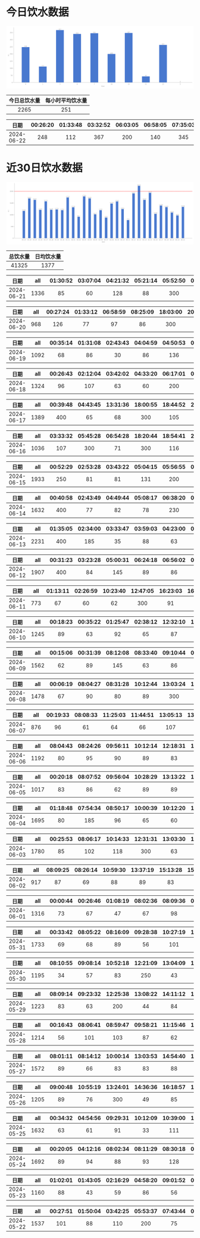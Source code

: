 # 今日饮水数据

<div align=center>
<img src="today.png" style="zoom: 100%;" />

| 今日总饮水量 | 每小时平均饮水量 |
| :----: | :----: |
| 2265 | 251 |
</div>

| 日期 | 00:26:20 | 01:33:48 | 03:32:52 | 06:03:05 | 06:58:05 | 07:35:03 | 18:13:13 | 19:04:45 | 19:34:01 | 21:39:01 | 23:11:02 | 23:18:52 |
| :----: | :----: | :----: | :----: | :----: | :----: | :----: | :----: | :----: | :----: | :----: | :----: | :----: |
| 2024-06-22 | 248 | 112 | 367 | 200 | 140 | 345 | 200 | 100 | 247 | 43 | 63 | 200 |

# 近30日饮水数据

<div align=center>
<img src="30.png"style="zoom: 100%;" />

| 总饮水量 | 日均饮水量 |
| :----: | :----: |
| 41325 | 1377 |
</div>

| 日期 | all | 01:30:52 | 03:07:04 | 04:21:32 | 05:21:14 | 05:52:50 | 07:34:08 | 08:45:25 | 14:44:13 | 18:48:00 | 20:03:51 | 20:34:36 | 21:27:44 | 22:29:33 |
| :----: | :----: | :----: | :----: | :----: | :----: | :----: | :----: | :----: | :----: | :----: | :----: | :----: | :----: | :----: |
| 2024-06-21 | 1336 | 85 | 60 | 128 | 88 | 300 | 104 | 40 | 90 | 68 | 82 | 87 | 92 | 112 |

| 日期 | all | 00:27:24 | 01:33:12 | 06:58:59 | 08:25:09 | 18:03:00 | 20:05:03 | 20:32:27 | 22:42:17 |
| :----: | :----: | :----: | :----: | :----: | :----: | :----: | :----: | :----: | :----: |
| 2024-06-20 | 968 | 126 | 77 | 97 | 86 | 300 | 107 | 113 | 62 |

| 日期 | all | 00:35:14 | 01:31:08 | 02:43:43 | 04:04:59 | 04:50:53 | 07:12:07 | 07:53:13 | 08:16:29 | 17:08:09 | 19:14:59 | 21:33:26 | 23:53:41 |
| :----: | :----: | :----: | :----: | :----: | :----: | :----: | :----: | :----: | :----: | :----: | :----: | :----: | :----: |
| 2024-06-19 | 1092 | 68 | 86 | 30 | 86 | 136 | 84 | 85 | 48 | 73 | 200 | 110 | 86 |

| 日期 | all | 00:26:43 | 02:12:04 | 03:42:02 | 04:33:20 | 06:17:01 | 07:03:23 | 07:47:55 | 19:09:24 | 20:33:16 | 21:46:36 | 22:44:53 |
| :----: | :----: | :----: | :----: | :----: | :----: | :----: | :----: | :----: | :----: | :----: | :----: | :----: |
| 2024-06-18 | 1324 | 96 | 107 | 63 | 60 | 200 | 354 | 117 | 119 | 68 | 104 | 36 |

| 日期 | all | 00:39:48 | 04:43:45 | 13:31:36 | 18:00:55 | 18:44:52 | 20:57:14 | 21:20:55 | 22:43:10 | 23:20:22 |
| :----: | :----: | :----: | :----: | :----: | :----: | :----: | :----: | :----: | :----: | :----: |
| 2024-06-17 | 1389 | 400 | 65 | 68 | 300 | 105 | 107 | 152 | 65 | 127 |

| 日期 | all | 03:33:32 | 05:45:28 | 06:54:28 | 18:20:44 | 18:54:41 | 21:29:31 |
| :----: | :----: | :----: | :----: | :----: | :----: | :----: | :----: |
| 2024-06-16 | 1036 | 107 | 300 | 71 | 300 | 116 | 142 |

| 日期 | all | 00:52:29 | 02:53:28 | 03:43:22 | 05:04:15 | 05:56:55 | 07:20:23 | 07:20:37 | 08:56:28 | 16:53:04 | 18:21:11 | 20:34:38 | 20:52:44 | 21:37:17 | 22:46:26 | 23:15:33 |
| :----: | :----: | :----: | :----: | :----: | :----: | :----: | :----: | :----: | :----: | :----: | :----: | :----: | :----: | :----: | :----: | :----: |
| 2024-06-15 | 1933 | 250 | 81 | 81 | 131 | 200 | 87 | 65 | 112 | 127 | 300 | 72 | 63 | 87 | 162 | 115 |

| 日期 | all | 00:40:58 | 02:43:49 | 04:49:44 | 05:08:17 | 06:38:20 | 06:58:16 | 07:31:54 | 18:02:36 | 18:43:34 | 18:53:36 | 20:33:01 | 22:26:35 | 22:42:46 |
| :----: | :----: | :----: | :----: | :----: | :----: | :----: | :----: | :----: | :----: | :----: | :----: | :----: | :----: | :----: |
| 2024-06-14 | 1632 | 400 | 77 | 82 | 78 | 230 | 61 | 88 | 84 | 84 | 96 | 83 | 166 | 103 |

| 日期 | all | 01:35:05 | 02:34:00 | 03:33:47 | 03:59:03 | 04:23:00 | 04:49:10 | 05:20:05 | 06:04:53 | 06:26:11 | 06:59:46 | 08:32:03 | 13:47:02 | 16:19:32 | 17:26:09 | 19:23:24 | 20:31:16 | 21:03:33 |
| :----: | :----: | :----: | :----: | :----: | :----: | :----: | :----: | :----: | :----: | :----: | :----: | :----: | :----: | :----: | :----: | :----: | :----: | :----: |
| 2024-06-13 | 2231 | 400 | 185 | 35 | 88 | 63 | 107 | 192 | 109 | 117 | 172 | 63 | 77 | 213 | 82 | 62 | 136 | 130 |

| 日期 | all | 00:31:23 | 03:23:28 | 05:00:31 | 06:24:18 | 06:56:02 | 06:56:37 | 06:57:50 | 07:04:24 | 07:07:58 | 07:14:33 | 07:43:55 | 07:45:47 | 07:52:34 | 19:04:26 | 20:27:20 |
| :----: | :----: | :----: | :----: | :----: | :----: | :----: | :----: | :----: | :----: | :----: | :----: | :----: | :----: | :----: | :----: | :----: |
| 2024-06-12 | 1907 | 400 | 84 | 145 | 89 | 86 | 67 | 89 | 136 | 122 | 83 | 48 | 89 | 97 | 300 | 72 |

| 日期 | all | 01:13:11 | 02:26:59 | 10:23:40 | 12:47:05 | 16:23:03 | 16:38:04 | 20:48:41 |
| :----: | :----: | :----: | :----: | :----: | :----: | :----: | :----: | :----: |
| 2024-06-11 | 773 | 67 | 60 | 62 | 300 | 91 | 72 | 121 |

| 日期 | all | 00:18:23 | 00:35:22 | 01:25:47 | 02:38:12 | 12:32:10 | 14:02:13 | 14:29:47 | 16:25:22 | 20:21:17 | 21:42:01 | 21:59:49 | 22:47:09 |
| :----: | :----: | :----: | :----: | :----: | :----: | :----: | :----: | :----: | :----: | :----: | :----: | :----: | :----: |
| 2024-06-10 | 1245 | 89 | 63 | 92 | 65 | 87 | 200 | 56 | 52 | 68 | 200 | 151 | 122 |

| 日期 | all | 00:15:06 | 00:31:39 | 08:12:08 | 08:33:40 | 09:10:44 | 09:54:45 | 12:24:50 | 13:02:28 | 16:30:40 | 17:31:55 | 18:24:41 | 19:03:48 | 20:18:23 | 22:31:08 |
| :----: | :----: | :----: | :----: | :----: | :----: | :----: | :----: | :----: | :----: | :----: | :----: | :----: | :----: | :----: | :----: |
| 2024-06-09 | 1562 | 62 | 89 | 145 | 63 | 86 | 106 | 250 | 41 | 106 | 86 | 82 | 78 | 68 | 300 |

| 日期 | all | 00:06:19 | 08:04:27 | 08:31:28 | 10:12:44 | 13:03:24 | 17:07:23 | 17:12:02 | 18:57:50 | 20:27:02 | 22:41:00 | 22:51:09 | 23:01:04 | 23:07:31 | 23:24:36 | 23:35:43 |
| :----: | :----: | :----: | :----: | :----: | :----: | :----: | :----: | :----: | :----: | :----: | :----: | :----: | :----: | :----: | :----: | :----: |
| 2024-06-08 | 1478 | 67 | 90 | 80 | 89 | 300 | 66 | 113 | 81 | 60 | 95 | 134 | 114 | 99 | 63 | 27 |

| 日期 | all | 00:19:33 | 08:08:33 | 11:25:03 | 11:44:51 | 13:05:13 | 13:42:02 | 15:15:29 | 20:25:14 | 21:17:55 | 21:29:11 | 22:01:12 |
| :----: | :----: | :----: | :----: | :----: | :----: | :----: | :----: | :----: | :----: | :----: | :----: | :----: |
| 2024-06-07 | 876 | 96 | 61 | 64 | 66 | 107 | 82 | 67 | 44 | 100 | 84 | 105 |

| 日期 | all | 08:04:43 | 08:24:26 | 09:56:11 | 10:12:14 | 12:18:31 | 14:01:04 | 14:44:21 | 15:15:35 | 15:40:00 | 16:23:38 | 18:18:59 | 19:43:45 | 22:13:30 | 22:43:23 |
| :----: | :----: | :----: | :----: | :----: | :----: | :----: | :----: | :----: | :----: | :----: | :----: | :----: | :----: | :----: | :----: |
| 2024-06-06 | 1192 | 80 | 95 | 90 | 89 | 83 | 81 | 46 | 64 | 89 | 83 | 79 | 123 | 127 | 63 |

| 日期 | all | 00:20:18 | 08:07:52 | 09:56:04 | 10:28:29 | 13:13:22 | 13:52:29 | 14:22:59 | 15:14:35 | 17:30:59 | 20:01:07 | 22:48:47 | 23:18:28 |
| :----: | :----: | :----: | :----: | :----: | :----: | :----: | :----: | :----: | :----: | :----: | :----: | :----: | :----: |
| 2024-06-05 | 1017 | 83 | 86 | 62 | 89 | 89 | 135 | 73 | 67 | 81 | 68 | 95 | 89 |

| 日期 | all | 01:18:48 | 07:54:34 | 08:50:17 | 10:00:39 | 10:12:20 | 11:13:16 | 12:19:03 | 13:02:53 | 13:16:14 | 13:58:08 | 17:05:30 | 17:31:38 | 21:20:21 | 22:46:00 | 22:54:20 |
| :----: | :----: | :----: | :----: | :----: | :----: | :----: | :----: | :----: | :----: | :----: | :----: | :----: | :----: | :----: | :----: | :----: |
| 2024-06-04 | 1695 | 80 | 185 | 96 | 65 | 60 | 85 | 200 | 62 | 71 | 84 | 113 | 67 | 300 | 139 | 88 |

| 日期 | all | 00:25:53 | 08:06:17 | 10:14:33 | 12:31:31 | 13:03:30 | 14:03:44 | 15:15:26 | 17:31:02 | 18:29:41 | 18:54:28 | 19:50:32 | 21:38:27 | 22:19:00 | 22:51:28 | 23:17:40 |
| :----: | :----: | :----: | :----: | :----: | :----: | :----: | :----: | :----: | :----: | :----: | :----: | :----: | :----: | :----: | :----: | :----: |
| 2024-06-03 | 1780 | 85 | 102 | 118 | 300 | 63 | 96 | 111 | 67 | 53 | 99 | 80 | 300 | 89 | 114 | 103 |

| 日期 | all | 08:09:25 | 08:26:14 | 10:59:30 | 13:37:19 | 15:13:28 | 15:53:09 | 16:44:08 | 17:33:47 | 19:43:41 | 20:26:11 | 22:51:37 |
| :----: | :----: | :----: | :----: | :----: | :----: | :----: | :----: | :----: | :----: | :----: | :----: | :----: |
| 2024-06-02 | 917 | 87 | 69 | 88 | 89 | 83 | 112 | 103 | 101 | 89 | 20 | 76 |

| 日期 | all | 00:00:44 | 00:26:46 | 01:08:19 | 08:02:36 | 08:09:36 | 08:42:31 | 09:08:46 | 10:01:16 | 17:03:37 | 22:57:27 |
| :----: | :----: | :----: | :----: | :----: | :----: | :----: | :----: | :----: | :----: | :----: | :----: |
| 2024-06-01 | 1316 | 73 | 67 | 47 | 67 | 98 | 75 | 90 | 99 | 400 | 300 |

| 日期 | all | 00:33:42 | 08:05:22 | 08:16:09 | 09:28:38 | 10:27:19 | 10:52:11 | 11:34:34 | 12:15:57 | 13:03:52 | 14:03:53 | 15:13:17 | 16:43:42 | 17:33:36 | 19:46:07 | 20:25:16 | 21:32:49 | 21:40:08 | 22:05:00 |
| :----: | :----: | :----: | :----: | :----: | :----: | :----: | :----: | :----: | :----: | :----: | :----: | :----: | :----: | :----: | :----: | :----: | :----: | :----: | :----: |
| 2024-05-31 | 1733 | 69 | 68 | 89 | 56 | 101 | 69 | 109 | 200 | 63 | 63 | 61 | 101 | 103 | 112 | 63 | 200 | 100 | 106 |

| 日期 | all | 08:10:55 | 09:08:14 | 10:52:18 | 12:21:09 | 13:04:09 | 14:00:41 | 14:55:11 | 16:54:41 | 21:05:26 | 22:45:46 | 22:45:51 | 23:31:14 |
| :----: | :----: | :----: | :----: | :----: | :----: | :----: | :----: | :----: | :----: | :----: | :----: | :----: | :----: |
| 2024-05-30 | 1195 | 34 | 57 | 83 | 250 | 43 | 53 | 102 | 106 | 69 | 55 | 245 | 98 |

| 日期 | all | 08:09:14 | 09:23:32 | 12:25:38 | 13:08:22 | 14:11:12 | 15:15:23 | 16:34:30 | 17:33:38 | 19:37:47 | 21:17:52 | 21:38:17 | 23:08:31 |
| :----: | :----: | :----: | :----: | :----: | :----: | :----: | :----: | :----: | :----: | :----: | :----: | :----: | :----: |
| 2024-05-29 | 1223 | 83 | 63 | 200 | 44 | 84 | 69 | 102 | 67 | 59 | 300 | 84 | 68 |

| 日期 | all | 00:16:43 | 08:06:41 | 08:59:47 | 09:58:21 | 11:15:46 | 13:04:47 | 14:46:30 | 15:41:39 | 16:06:30 | 17:33:11 | 21:32:26 | 22:15:00 |
| :----: | :----: | :----: | :----: | :----: | :----: | :----: | :----: | :----: | :----: | :----: | :----: | :----: | :----: |
| 2024-05-28 | 1214 | 56 | 101 | 103 | 87 | 62 | 69 | 109 | 81 | 64 | 115 | 300 | 67 |

| 日期 | all | 08:01:11 | 08:14:12 | 10:00:14 | 13:03:53 | 14:54:40 | 14:55:28 | 14:56:29 | 14:57:42 | 14:58:50 | 16:46:52 | 17:34:35 | 19:57:38 | 19:57:39 | 20:20:53 | 21:52:44 | 22:26:59 | 23:47:56 |
| :----: | :----: | :----: | :----: | :----: | :----: | :----: | :----: | :----: | :----: | :----: | :----: | :----: | :----: | :----: | :----: | :----: | :----: | :----: |
| 2024-05-27 | 1572 | 89 | 66 | 83 | 83 | 88 | 74 | 63 | 59 | 66 | 100 | 97 | 60 | 60 | 104 | 300 | 78 | 102 |

| 日期 | all | 09:00:48 | 10:55:19 | 13:24:01 | 14:36:36 | 16:18:57 | 17:06:26 | 19:14:54 | 21:05:08 | 21:43:07 | 22:42:13 |
| :----: | :----: | :----: | :----: | :----: | :----: | :----: | :----: | :----: | :----: | :----: | :----: |
| 2024-05-26 | 1205 | 89 | 76 | 300 | 49 | 85 | 46 | 87 | 300 | 84 | 89 |

| 日期 | all | 00:34:32 | 04:54:56 | 09:29:31 | 10:12:09 | 10:39:00 | 13:09:46 | 13:43:03 | 15:00:24 | 15:59:43 | 17:26:45 | 18:38:35 | 19:39:07 | 21:35:21 | 23:11:58 | 23:56:12 |
| :----: | :----: | :----: | :----: | :----: | :----: | :----: | :----: | :----: | :----: | :----: | :----: | :----: | :----: | :----: | :----: | :----: |
| 2024-05-25 | 1632 | 63 | 61 | 91 | 33 | 111 | 250 | 116 | 100 | 72 | 67 | 180 | 86 | 200 | 101 | 101 |

| 日期 | all | 00:20:05 | 04:12:16 | 08:02:34 | 08:11:29 | 08:30:18 | 09:58:40 | 12:19:51 | 15:49:40 | 19:17:26 | 20:17:08 | 21:02:09 |
| :----: | :----: | :----: | :----: | :----: | :----: | :----: | :----: | :----: | :----: | :----: | :----: | :----: |
| 2024-05-24 | 1692 | 89 | 94 | 88 | 93 | 128 | 91 | 250 | 400 | 300 | 92 | 67 |

| 日期 | all | 01:02:01 | 01:43:05 | 02:16:29 | 04:58:20 | 09:01:52 | 09:58:43 | 10:21:45 | 17:04:41 | 21:27:10 | 22:39:48 |
| :----: | :----: | :----: | :----: | :----: | :----: | :----: | :----: | :----: | :----: | :----: | :----: |
| 2024-05-23 | 1160 | 88 | 43 | 59 | 86 | 56 | 83 | 74 | 300 | 71 | 300 |

| 日期 | all | 00:27:51 | 01:50:04 | 03:42:25 | 05:53:37 | 07:43:44 | 08:35:49 | 14:12:54 | 16:21:28 | 17:47:56 | 18:31:21 | 21:16:05 | 22:38:30 | 23:00:16 | 23:27:56 |
| :----: | :----: | :----: | :----: | :----: | :----: | :----: | :----: | :----: | :----: | :----: | :----: | :----: | :----: | :----: | :----: |
| 2024-05-22 | 1537 | 101 | 88 | 110 | 200 | 75 | 35 | 48 | 72 | 84 | 91 | 445 | 56 | 42 | 90 |

